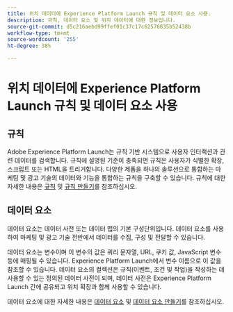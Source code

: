 ```yaml
---
title: 위치 데이터에 Experience Platform Launch 규칙 및 데이터 요소 사용.
description: 규칙, 데이터 요소 및 위치 데이터에 대한 정보입니다.
source-git-commit: d5c216aebd99ffef01c37c17c62576835b52438b
workflow-type: tm+mt
source-wordcount: '255'
ht-degree: 38%

---
```



# 위치 데이터에 Experience Platform Launch 규칙 및 데이터 요소 사용

## 규칙

Adobe Experience Platform Launch는 규칙 기반 시스템으로 사용자 인터랙션과 관련 데이터를 검색합니다. 규칙에 설명된 기준이 충족되면 규칙은 사용자가 식별한 확장, 스크립트 또는 HTML을 트리거합니다. 다양한 제품을 하나의 솔루션으로 통합하는 마케팅 및 광고 기술의 데이터와 기능을 통합하는 규칙을 구축할 수 있습니다. 규칙에 대한 자세한 내용은 [규칙](https://experienceleague.adobe.com/docs/experience-platform/tags/ui/rules.html) 및 [규칙 만들기](https://experienceleague.adobe.com/docs/experience-platform/tags/ui/rules.html#create-a-rule)를 참조하십시오.

## 데이터 요소

데이터 요소는 데이터 사전 또는 데이터 맵의 기본 구성단위입니다. 데이터 요소를 사용하여 마케팅 및 광고 기술 전반에서 데이터를 수집, 구성 및 전달할 수 있습니다.

데이터 요소는 변수이며 이 변수의 값은 쿼리 문자열, URL, 쿠키 값, JavaScript 변수 등에 매핑될 수 있습니다. Experience Platform Launch에서 변수 이름으로 이 값을 참조할 수 있습니다. 데이터 요소의 컬렉션은 규칙(이벤트, 조건 및 작업)을 작성하는 데 사용할 수 있는 정의된 데이터 사전이 되며, 데이터 사전은 Experience Platform Launch 간에 공유되고 위치 확장과 함께 사용할 수 있습니다.

데이터 요소에 대한 자세한 내용은 [데이터 요소](https://experienceleague.adobe.com/docs/experience-platform/tags/ui/data-elements.html) 및 [데이터 요소 만들기](https://experienceleague.adobe.com/docs/experience-platform/tags/ui/data-elements.html#create-a-data-element)를 참조하십시오.

